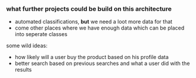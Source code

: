 ### what further projects could be build on this architecture

- automated classifications, **but** we need a loot more data for that
- come other places where we have enough data which can be placed into seperate classes

some wild ideas:

- how likely will a user buy the product based on his profile data
- better search based on previous searches and what a user did with the results